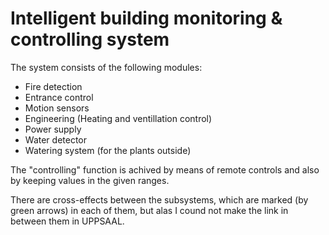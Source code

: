 
# Intelligent building monitoring & controlling system


The system consists of the following modules:

- Fire detection
- Entrance control
- Motion sensors
- Engineering (Heating and ventillation control)
- Power supply
- Water detector
- Watering system (for the plants outside)

The "controlling" function is achived by means of remote controls and also by keeping values in the given ranges.

There are cross-effects between the subsystems, which are marked (by green arrows) in each of them,
but alas I cound not make the link in between them in UPPSAAL.

